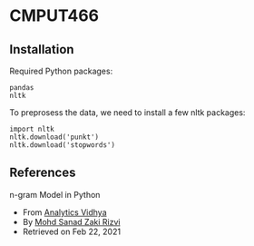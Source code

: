 # CMPUT466

## Installation
Required Python packages:

```
pandas
nltk
```

To preprosess the data, we need to install a few nltk packages: 

```
import nltk
nltk.download('punkt')
nltk.download('stopwords')
```

## References
n-gram Model in Python
 - From [Analytics Vidhya](https://medium.com/analytics-vidhya/a-comprehensive-guide-to-build-your-own-language-model-in-python-5141b3917d6d)
 - By [Mohd Sanad Zaki Rizvi](https://medium.com/@mohdsanadzakirizvi)
 - Retrieved on Feb 22, 2021